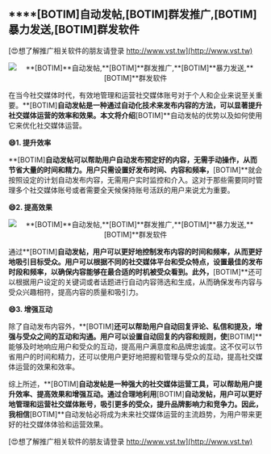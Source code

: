 ## ****[BOTIM]**自动发帖,**[BOTIM]**群发推广,**[BOTIM]**暴力发送,**[BOTIM]**群发软件**

[😍想了解推广相关软件的朋友请登录 http://www.vst.tw](http://www.vst.tw)

 <center><img src="https://vst.tw/MP4/tuiguang/png/8.png" alt="**[BOTIM]**自动发帖,**[BOTIM]**群发推广,**[BOTIM]**暴力发送,**[BOTIM]**群发软件"></center>

在当今社交媒体时代，有效地管理和运营社交媒体账号对于个人和企业来说至关重要。**[BOTIM]**自动发帖是一种通过自动化技术来发布内容的方法，可以显著提升社交媒体运营的效率和效果。本文将介绍**[BOTIM]**自动发帖的优势以及如何使用它来优化社交媒体运营。

**😄1. 提升效率**

**[BOTIM]**自动发帖可以帮助用户自动发布预定好的内容，无需手动操作，从而节省大量的时间和精力。用户只需设置好发布时间、内容和频率，**[BOTIM]**就会按照设定的计划自动发布内容，无需用户实时监控和介入。这对于那些需要同时管理多个社交媒体账号或者需要全天候保持账号活跃的用户来说尤为重要。

**😄2. 提高效果**

 <center><img src="https://vst.tw/MP4/tuiguang/png/1.png" alt="**[BOTIM]**自动发帖,**[BOTIM]**群发推广,**[BOTIM]**暴力发送,**[BOTIM]**群发软件"></center>

通过**[BOTIM]**自动发帖，用户可以更好地控制发布内容的时间和频率，从而更好地吸引目标受众。用户可以根据不同的社交媒体平台和受众特点，设置最佳的发布时段和频率，以确保内容能够在最合适的时机被受众看到。此外，**[BOTIM]**还可以根据用户设定的关键词或者话题进行自动内容筛选和生成，从而确保发布内容与受众兴趣相符，提高内容的质量和吸引力。

**😄3. 增强互动**

除了自动发布内容外，**[BOTIM]**还可以帮助用户自动回复评论、私信和提及，增强与受众之间的互动和沟通。用户可以设置自动回复的内容和规则，使**[BOTIM]**能够及时地响应用户和受众的互动，提高用户满意度和品牌忠诚度。这不仅可以节省用户的时间和精力，还可以使用户更好地把握和管理与受众的互动，提高社交媒体运营的效果和效率。

综上所述，**[BOTIM]**自动发帖是一种强大的社交媒体运营工具，可以帮助用户提升效率、提高效果和增强互动。通过合理地利用**[BOTIM]**自动发帖，用户可以更好地管理和运营社交媒体账号，吸引更多的受众，提升品牌影响力和竞争力。因此，我相信**[BOTIM]**自动发帖必将成为未来社交媒体运营的主流趋势，为用户带来更好的社交媒体体验和运营效果。

[😍想了解推广相关软件的朋友请登录 http://www.vst.tw](http://www.vst.tw)



